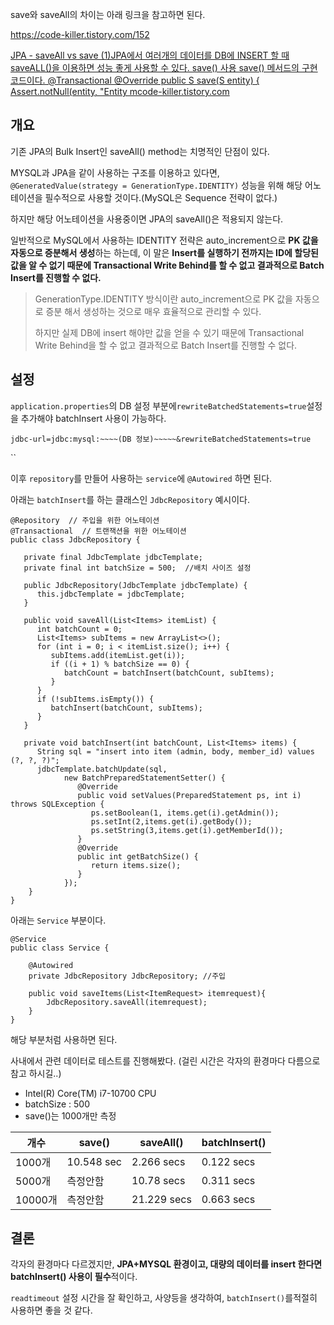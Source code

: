 save와 saveAll의 차이는 아래 링크을 참고하면 된다.

https://code-killer.tistory.com/152

[ JPA - saveAll vs save (1)JPA에서 여러개의 데이터를 DB에 INSERT 할 때saveALL()을 이용하면 성능 좋게 사용할 수 있다. save() 사용 save() 메서드의 구현 코드이다. @Transactional @Override public S save(S entity) { Assert.notNull(entity, "Entity mcode-killer.tistory.com](https://code-killer.tistory.com/152)

## 개요

기존 JPA의 Bulk Insert인 saveAll() method는 치명적인 단점이 있다.

 

MYSQL과 JPA을 같이 사용하는 구조를 이용하고 있다면, `@GeneratedValue(strategy = GenerationType.IDENTITY)` 성능을 위해 해당 어노테이션을 필수적으로 사용할 것이다.(MySQL은 Sequence 전략이 없다.)

 

하지만 해당 어노테이션을 사용중이면 JPA의 saveAll()은 적용되지 않는다.

 

일반적으로 MySQL에서 사용하는 IDENTITY 전략은 auto_increment으로 **PK 값을 자동으로 증분해서 생성**하는 하는데, 이 말은 **Insert를 실행하기 전까지는 ID에 할당된 값을 알 수 없기 때문에 Transactional Write Behind를 할 수 없고 결과적으로 Batch Insert를 진행할 수 없다.**

 

> GenerationType.IDENTITY 방식이란 auto_increment으로 PK 값을 자동으로 증분 해서 생성하는 것으로 매우 효율적으로 관리할 수 있다.
>
> 하지만 실제 DB에 insert 해야만 값을 얻을 수 있기 때문에 Transactional Write Behind을 할 수 없고 결과적으로 Batch Insert를 진행할 수 없다.

##  

## 설정

`application.properties`의 DB 설정 부분에`rewriteBatchedStatements=true`설정을 추가해야 batchInsert 사용이 가능하다.

 

```
jdbc-url=jdbc:mysql:~~~~(DB 정보)~~~~~&rewriteBatchedStatements=true
```

``

이후 `repository`를 만들어 사용하는 `service`에 `@Autowired` 하면 된다.


아래는 `batchInsert`를 하는 클래스인 `JdbcRepository` 예시이다.

```
@Repository  // 주입을 위한 어노테이션
@Transactional  // 트랜잭션을 위한 어노테이션
public class JdbcRepository {  

   private final JdbcTemplate jdbcTemplate;  
   private final int batchSize = 500;  //배치 사이즈 설정

   public JdbcRepository(JdbcTemplate jdbcTemplate) {  
      this.jdbcTemplate = jdbcTemplate;  
   }  

   public void saveAll(List<Items> itemList) {  
      int batchCount = 0;  
      List<Items> subItems = new ArrayList<>();  
      for (int i = 0; i < itemList.size(); i++) {  
         subItems.add(itemList.get(i));  
         if ((i + 1) % batchSize == 0) {  
            batchCount = batchInsert(batchCount, subItems);  
         }  
      }  
      if (!subItems.isEmpty()) {  
         batchInsert(batchCount, subItems);  
      }  
   }  

   private void batchInsert(int batchCount, List<Items> items) {  
      String sql = "insert into item (admin, body, member_id) values (?, ?, ?)";  
      jdbcTemplate.batchUpdate(sql,  
            new BatchPreparedStatementSetter() {  
               @Override  
               public void setValues(PreparedStatement ps, int i) throws SQLException {  
                  ps.setBoolean(1, items.get(i).getAdmin());  
                  ps.setInt(2,items.get(i).getBody());  
                  ps.setString(3,items.get(i).getMemberId());   
               }  
               @Override  
               public int getBatchSize() {  
                  return items.size();  
               }  
            });  
    }  
}
```

아래는 `Service` 부분이다.

```
@Service  
public class Service {

    @Autowired  
    private JdbcRepository JdbcRepository; //주입

    public void saveItems(List<ItemRequest> itemrequest){
        JdbcRepository.saveAll(itemrequest);
    }
}
```

해당 부분처럼 사용하면 된다.

사내에서 관련 데이터로 테스트를 진행해봤다. (걸린 시간은 각자의 환경마다 다름으로 참고 하시길..)

- Intel(R) Core(TM) i7-10700 CPU
- batchSize : 500
- save()는 1000개만 측정

| 개수    | save()     | saveAll()   | batchInsert() |
| ------- | ---------- | ----------- | ------------- |
| 1000개  | 10.548 sec | 2.266 secs  | 0.122 secs    |
| 5000개  | 측정안함   | 10.78 secs  | 0.311 secs    |
| 10000개 | 측정안함   | 21.229 secs | 0.663 secs    |

## 결론

각자의 환경마다 다르겠지만, **JPA+MYSQL 환경이고, 대량의 데이터를 insert 한다면 batchInsert() 사용이 필수**적이다.

 

`readtimeout` 설정 시간을 잘 확인하고, 사양등을 생각하여, `batchInsert()`를적절히 사용하면 좋을 것 같다.